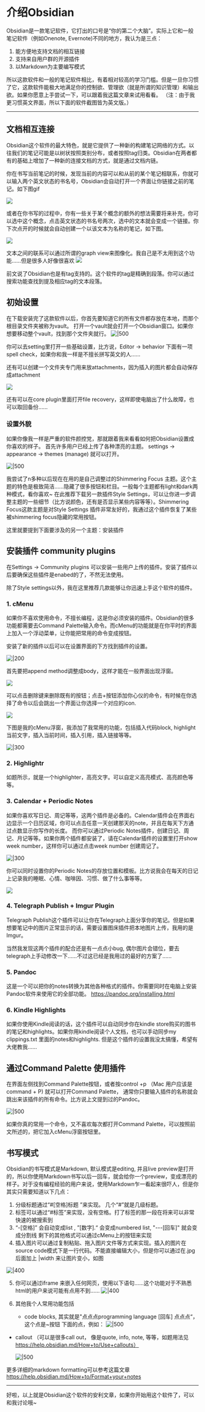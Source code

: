 # 介绍Obsidian
Obsidian是一款笔记软件，它打出的口号是“你的第二个大脑”。实际上它和一般笔记软件（例如Onenote, Evernote)不同的地方，我认为是三点：
1.  能方便地支持文档的相互链接
2. 支持来自用户群的开源插件
3. 以Markdown为主要编写模式

所以这款软件和一般的笔记软件相比，有着相对较高的学习门槛。但是一旦你习惯了它，这款软件能极大地满足你的控制欲、管理欲（就是所谓的知识管理）和输出欲。如果你愿意上手尝试一下，可以跟着我这篇文章来试用看看。 （注：由于我更习惯英文界面，所以下面的软件截图皆为英文版。）

---

## 文档相互连接
Obsidian这个软件的最大特色，就是它提供了一种新的构建笔记网络的方式。以往我们的笔记可能是以树状按照类别分布，或者按照tag归类。Obsidian在两者都有的基础上增加了一种新的连接文档的方式，就是通过文档内链。

你在书写当前笔记的时候，发现当前的内容可以和从前的某个笔记相联系，你就可以输入两个英文状态的书名号，Obsidian会自动打开一个界面让你链接之前的笔记。如下图gif 

![](_media/4dd74d0ff939d2a4745db8fa153d2f89_MD5.gif)

或者在你书写的过程中，你有一些关于某个概念的额外的想法需要将来补充，你可以选中这个概念，点击英文状态的书名号两次，选中的文本就会变成一个链接。你下次点开的时候就会自动创建一个以该文本为名称的笔记，如下图。

![](_media/af78ac90382beac5391b2b25172351c1_MD5.gif)

文本之间的联系可以通过所谓的graph view来图像化。我自己是不太用到这个功能……但是很多人好像很喜欢
![](_media/d4d5c2941158a1e13d02801e4d5ddb8b_MD5.png)


前文说了Obsidian也是有tag支持的。这个软件的tag是精确到段落。你可以通过搜索功能查找到提及相应tag的文本段落。

## 初始设置
在下载安装完了这款软件以后，你首先要知道它的所有文件都存放在本地，而那个根目录文件夹被称为vault。 打开一个vault就会打开一个Obsidian窗口。如果你想要移动整个vault，找到那个文件夹就行。
![|500](_media/2165f0d955cf91dca2e4ad72b31e2a2a_MD5.png)

你可以去setting里打开一些基础设置，比方说，Editor -> behavior 下面有一项 spell check，如果你和我一样是不擅长拼写英文的人……

还有可以创建一个文件夹专门用来放attachments，因为插入的图片都会自动保存成attachment

![](_media/f5134ab739c2a197513fa8f2eb0901b5_MD5.png)

还有可以在core plugin里面打开file recovery，这样即使电脑出了什么故障，也可以取回备份……

### 设置外貌
如果你像我一样是严重的软件颜控党，那就跟着我来看看如何把Obsidian设置成你喜欢的样子。
首先许多用户已经上传了各种漂亮的主题。 settings -> appearance -> themes (manage) 就可以打开。

![|500](_media/6ee07d5005d2c20828500bc63f5f0492_MD5.png)

我尝试了n多种以后现在在用的是自己调整过的Shimmering Focus 主题。这个主题的特色是极致简洁……隐藏了很多按钮和栏目。一般每个主题都有light和dark两种模式，看你喜欢~ 在此推荐下载另一款插件Style Settings，可以让你进一步调整主题的一些细节（比方说颜色，还有是否显示某些内容等等）。Shimmering Focus这款主题是对Style Settings 插件非常友好的，我通过这个插件恢复了某些被shimmering focus隐藏的常用按钮。

这里就要提到下面要涉及的另一个主题：安装插件

## 安装插件 community plugins
在Settings -> Community plugins 可以安装一些用户上传的插件。安装了插件以后要确保这些插件是enabed的了，不然无法使用。

除了Style settings以外，我在这里推荐几款能够让你迅速上手这个软件的插件。
### 1. cMenu
如果你不喜欢使用命令，不擅长编程，这是你必须安装的插件。Obsidian的很多功能都需要去Command Palette输入命令。而cMenu的功能就是在你平时的界面上加入一个浮动菜单，让你能把常用的命令变成按钮。

安装了新的插件以后可以在设置界面的下方找到插件的设置。

![|200](_media/b75fa797ca425d135d4b230462e52061_MD5.png)

首先要把append method调整成body，这样才能在一般界面出现浮窗。

![](_media/f72be0b7646c5b12862447b5b134f236_MD5.png)

可以点击删除键来删除既有的按钮；点击+按钮添加你心仪的命令，有时候在你选择了命令以后会跳出一个界面让你选择一个对应的icon. 

![](_media/fb6acb1ea5aca73509cee392bc7e95e0_MD5.png)


下图是我的cMenu浮窗，我添加了我常用的功能，包括插入代码block, highlight当前文字，插入当前时间，插入引用，插入链接等等。

![|300](_media/f766f479ceeb04443250db8873a2a708_MD5.png)


### 2. Highlightr
如题所示，就是一个highlighter，高亮文字。可以自定义高亮模式、高亮颜色等等。

### 3. Calendar + Periodic Notes
如果你喜欢写日记、周记等等，这两个插件是必备的。Calendar插件会在界面右边显示一个日历区域，你可以点击任意一天创建那天的note，并且在每天下方通过点数显示你写作的长度。 而你可以通过Periodic Notes插件，创建日记、周记、月记等等。如果你两个插件都安装了，请在Calendar插件的设置里打开show week number，这样你可以通过点击week number 创建周记了。

![|300](_media/a8cab8d88e384523324177a212ad9640_MD5.png)

你可以同时设置你的Periodic Notes的存放位置和模板。比方说我会在每天的日记上记录我的睡眠、心情、咖啡因、习惯、做了什么事等等。

![](_media/09841ad4d2c70cc16548f7f579959514_MD5.png)


### 4. Telegraph Publish + Imgur Plugin
Telegraph Publish这个插件可以让你在Telegraph上面分享你的笔记。但是如果想要笔记中的图片正常显示的话，需要设置图床插件把本地图片上传，我用的是Imgur。

当然我发现这两个插件的配合还是有一点点小bug, 偶尔图片会错位，要去telegraph上手动修改一下……不过这已经是我用过的最好的方案了……


### 5. Pandoc 
这是一个可以把你的notes转换为其他各种格式的插件。你需要同时在电脑上安装Pandoc软件来使用它的全部功能。
https://pandoc.org/installing.html

### 6. Kindle Highlights
如果你使用Kindle阅读的话，这个插件可以自动同步你在kindle store购买的图书的笔记和highlights。如果你用kindle阅读个人文档，也可以手动同步my clippings.txt 里面的notes和highlights. 但是这个插件的设置我没太搞懂，希望有大佬教我……

## 通过Command Palette 使用插件
在界面左侧找到Command Palette按钮，或者按control +p （Mac 用户应该是command + P) 就可以打开Command Palette， 通常你只要输入插件的名称就会跳出来该插件的所有命令。比方说上文提到过的Pandoc。 

![|500](_media/136140c1e816e79100444fdbc7a5d2fb_MD5.png)


如果你真的常用一个命令，又不喜欢每次都打开Command Palette，可以按照前文所述的，把它加入cMenu浮窗按钮里。

## 书写模式
Obsidian的书写模式是Markdown, 默认模式是editing, 并且live preview是打开的，所以你使用Markdown书写以后一回车，就会给你一个preview，变成漂亮的样子。对于没有编程经验的用户来说，使用Markdown乍一看起来很吓人，但是你其实只需要知道以下几点：
1. 分级标题通过“#[空格]标题 ”来实现。 几个“#”就是几级标题。
2. 标签可以通过“#标签”来实现，没有空格。打了标签的那一段在将来可以非常快速的被搜索到
3. “-[空格]” 会自动变成list , ”[数字].“ 会变成numbered list, "---[回车]" 就会变成分割线 剩下的其他格式可以通过cMenu上的按钮来实现
4. 插入图片可以通过复制粘贴、拖入图片文件等方式来实现。插入的图片在source code模式下是一行代码。不能直接编辑大小，但是你可以通过在.jpg后面加上 |width 来让图片变小，如图 

![|400](_media/093839687cf90fc19bb8d48a2806c9ce_MD5.png)


5. 你可以通过iframe 来嵌入任何网页，使用以下语句……这个功能对于不熟悉html的用户来说可能有点用不到……
![|400](_media/35444d3bd751ae266ce0c3e9ad8beb21_MD5.png)

7. 其他我个人常用功能包括
   
   - code blocks, 其实就是"点点点programming language [回车] 点点点“，这个点是~按钮 下面的点，例如：
   ![|500](_media/12525f31dc129a58f7822cc24cab0d3a_MD5.png)

- callout （可以是很多call out， 像是quote, info, note, 等等，如题用法见 https://help.obsidian.md/How+to/Use+callouts）

   ![|500](_media/52370a341fec88cb5640337459f94c73_MD5.png)
  
更多详细的markdown formatting可以参考这篇文章 https://help.obsidian.md/How+to/Format+your+notes

---
好啦，以上就是Obsidian这个软件的安利文章，如果你开始用这个软件了，可以和我讨论哦~ 

